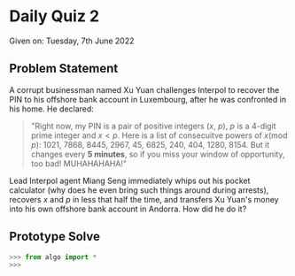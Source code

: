 # Daily Quiz 2

Given on: Tuesday, 7th June 2022


## Problem Statement
A corrupt businessman named Xu Yuan challenges Interpol to recover the PIN to his offshore bank account in Luxembourg, after he was confronted in his home. He declared:

> "Right now, my PIN is a pair of positive integers ($x$, $p$), $p$ is a 4-digit prime integer and $x \lt p$. Here is a list of consecuitve powers of $x (\text{mod }p)$: 1021, 7868, 8445, 2967, 45, 6825, 240, 404, 1280, 8154. But it changes every **5 minutes**, so if you miss your window of opportunity, too bad! MUHAHAHAHA!"

Lead Interpol agent Miang Seng immediately whips out his pocket calculator (why does he even bring such things around during arrests), recovers $x$ and $p$ in less that half the time, and transfers Xu Yuan's money into his own offshore bank account in Andorra. How did he do it?

## Prototype Solve


```py
>>> from algo import *
>>>



```
